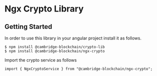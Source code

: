 # Ngx Crypto Library

## Getting Started

In order to use this library in your angular project install it as follows.

    $ npm install @cambridge-blockchain/crypto-lib
    $ npm install @cambridge-blockchain/ngx-crypto

Import the crypto service as follows

    import { NgxCryptoService } from "@cambridge-blockchain/ngx-crypto";
